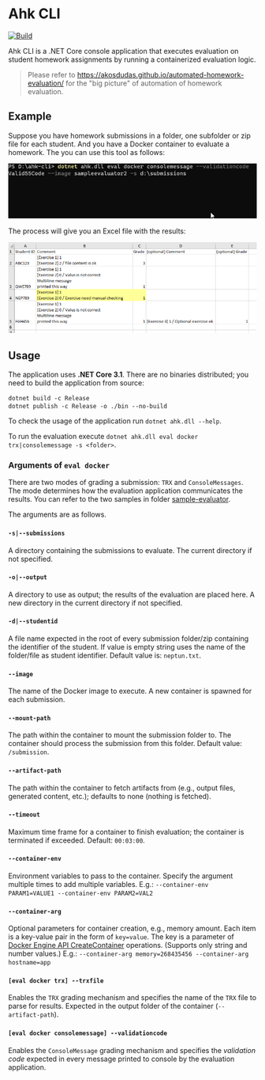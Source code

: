 # Ahk CLI

[![Build](https://github.com/akosdudas/ahk-cli/actions/workflows/build.yml/badge.svg)](https://github.com/akosdudas/ahk-cli/actions/workflows/build.yml)

Ahk CLI is a .NET Core console application that executes evaluation on student homework assignments by running a containerized evaluation logic.

> Please refer to <https://akosdudas.github.io/automated-homework-evaluation/> for the "big picture" of automation of homework evaluation.

## Example

Suppose you have homework submissions in a folder, one subfolder or zip file for each student. And you have a Docker container to evaluate a homework. The you can use this tool as follows:

![Example evaluation process](docs/images/cli-exec-example.gif)

The process will give you an Excel file with the results:

![Example output](docs/images/output-excel.png)

## Usage

The application uses **.NET Core 3.1**. There are no binaries distributed; you need to build the application from source:

```
dotnet build -c Release
dotnet publish -c Release -o ./bin --no-build
```

To check the usage of the application run `dotnet ahk.dll --help`.

To run the evaluation execute `dotnet ahk.dll eval docker trx|consolemessage -s <folder>`.

### Arguments of `eval docker`

There are two modes of grading a submission: `TRX` and `ConsoleMessages`. The mode determines how the evaluation application communicates the results. You can refer to the two samples in folder [sample-evaluator](sample-evaluator).

The arguments are as follows.

#### `-s|--submissions`

A directory containing the submissions to evaluate. The current directory if not specified.

#### `-o|--output`

A directory to use as output; the results of the evaluation are placed here. A new directory in the current directory if not specified.

#### `-d|--studentid`

A file name expected in the root of every submission folder/zip containing the identifier of the student. If value is empty string uses the name of the folder/file as student identifier. Default value is: `neptun.txt`.

#### `--image`

The name of the Docker image to execute. A new container is spawned for each submission.

#### `--mount-path`

The path within the container to mount the submission folder to. The container should process the submission from this folder. Default value: `/submission`.

#### `--artifact-path`

The path within the container to fetch artifacts from (e.g., output files, generated content, etc.); defaults to none (nothing is fetched).

#### `--timeout`

Maximum time frame for a container to finish evaluation; the container is terminated if exceeded. Default: `00:03:00`.

#### `--container-env`

Environment variables to pass to the container. Specify the argument multiple times to add multiple variables. E.g.: `--container-env PARAM1=VALUE1 --container-env PARAM2=VAL2`

#### `--container-arg`

Optional parameters for container creation, e.g., memory amount. Each item is a key-value pair in the form of `key=value`. The key is a parameter of [Docker Engine API CreateContainer](https://docs.docker.com/engine/api/v1.25/#operation/ContainerCreate) operations. (Supports only string and number values.) E.g.: `--container-arg memory=268435456 --container-arg hostname=app`

#### `[eval docker trx] --trxfile`

Enables the `TRX` grading mechanism and specifies the name of the `TRX` file to parse for results. Expected in the output folder of the container (`--artifact-path`).

#### `[eval docker consolemessage] --validationcode`

Enables the `ConsoleMessage` grading mechanism and specifies the _validation code_ expected in every message printed to console by the evaluation application.
